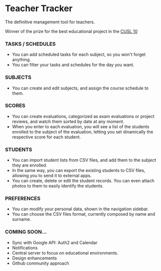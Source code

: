 # Teacher Tracker
The definitive management tool for teachers.

Winner of the prize for the best educational project in the [CUSL 10](https://www.concursosoftwarelibre.org/1516/node/40)

### TASKS / SCHEDULES
* You can add scheduled tasks for each subject, so you won't forget anything.
* You can filter your tasks and schedules for the day you want.

### SUBJECTS
* You can create and edit subjects, and assign the course schedule to them.

### SCORES
* You can create evaluations, categorized as exam evaluations or project reviews, and watch them sorted by date at any moment.
* When you enter to each evaluation, you will see a list of the students enrolled to the subject of the evaluation, letting you set dinamically the respective score for each student.

### STUDENTS
* You can import student lists from CSV files, and add them to the subject they are enrolled.
* In the same way, you can export the existing students to CSV files, allowing you to send it to external apps.
* You can create, delete or edit the student records. You can even attach photos to them to easily identify the students.

### PREFERENCES
* You can modify your personal data, shown in the navigation sidebar.
* You can choose the CSV files format, currently composed by name and surname.

### COMING SOON...
* Sync with Google API: Auth2 and Calendar
* Notifications
* Central server to focus on educational environments.
* Design enhancements
* Github community approach
